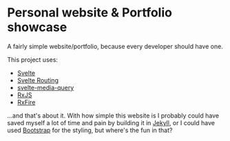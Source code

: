 # Personal website & Portfolio showcase

A fairly simple website/portfolio, because every developer should have one.

This project uses:

- [Svelte](https://svelte.dev)
- [Svelte Routing](https://github.com/EmilTholin/svelte-routing)
- [svelte-media-query](https://github.com/xelaok/svelte-media-query)
- [RxJS](https://github.com/ReactiveX/RxJS)
- [RxFire](https://github.com/firebase/firebase-js-sdk)

...and that's about it. With how simple this website is I probably could have saved myself a lot of time and pain by building it in [Jekyll](https://github.com/jekyll/jekyll), or I could have used [Bootstrap](https://github.com/twbs/bootstrap) for the styling, but where's the fun in that?
